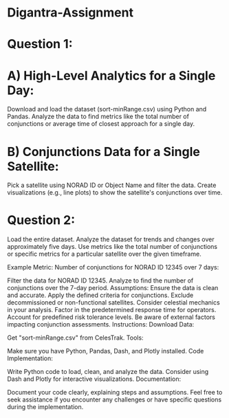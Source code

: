 # Digantra-Assignment
# Question 1:
 # A) High-Level Analytics for a Single Day:

Download and load the dataset (sort-minRange.csv) using Python and Pandas.
Analyze the data to find metrics like the total number of conjunctions or average time of closest approach for a single day.


# B) Conjunctions Data for a Single Satellite:

Pick a satellite using NORAD ID or Object Name and filter the data.
Create visualizations (e.g., line plots) to show the satellite's conjunctions over time.



# Question 2:
Load the entire dataset.
Analyze the dataset for trends and changes over approximately five days.
Use metrics like the total number of conjunctions or specific metrics for a particular satellite over the given timeframe.

Example Metric: Number of conjunctions for NORAD ID 12345 over 7 days:

Filter the data for NORAD ID 12345.
Analyze to find the number of conjunctions over the 7-day period.
Assumptions:
Ensure the data is clean and accurate.
Apply the defined criteria for conjunctions.
Exclude decommissioned or non-functional satellites.
Consider celestial mechanics in your analysis.
Factor in the predetermined response time for operators.
Account for predefined risk tolerance levels.
Be aware of external factors impacting conjunction assessments.
Instructions:
Download Data:

Get "sort-minRange.csv" from CelesTrak.
Tools:

Make sure you have Python, Pandas, Dash, and Plotly installed.
Code Implementation:

Write Python code to load, clean, and analyze the data.
Consider using Dash and Plotly for interactive visualizations.
Documentation:

Document your code clearly, explaining steps and assumptions.
Feel free to seek assistance if you encounter any challenges or have specific questions during the implementation.

